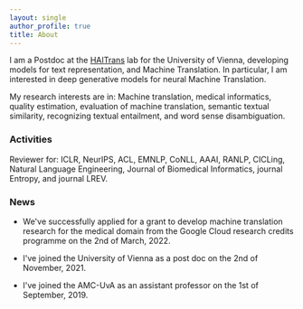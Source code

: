 ```yaml
---
layout: single
author_profile: true
title: About
---
```


I am a Postdoc at the [HAITrans](https://haitrans.univie.ac.at/haitrans/) lab for the University of Vienna, developing models for text representation, and Machine Translation. In particular, I am interested in deep generative models for neural Machine Translation. 

My research interests are in: Machine translation, medical informatics, quality estimation, evaluation of machine translation, semantic textual similarity, recognizing textual entailment, and word sense disambiguation.


### Activities

Reviewer for: ICLR, NeurIPS, ACL, EMNLP, CoNLL, AAAI, RANLP, CICLing, Natural Language Engineering, Journal of Biomedical Informatics, journal Entropy, and journal LREV.  

### News
* We've successfully applied for a grant to develop machine translation research for the medical domain from the Google Cloud research credits programme on the 2nd of March, 2022.

* I've joined the University of Vienna as a post doc on the 2nd of November, 2021.

* I've joined the AMC-UvA as an assistant professor on the 1st of September, 2019. 
